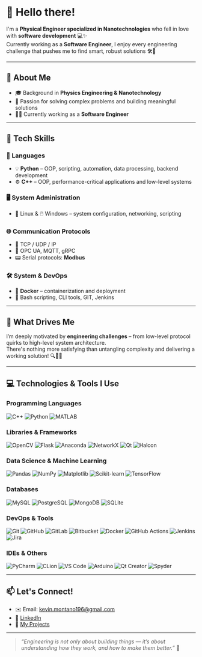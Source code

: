 # 👋 Hello there!

I'm a **Physical Engineer specialized in Nanotechnologies** who fell in love with **software development** 💻✨  
Currently working as a **Software Engineer**, I enjoy every engineering challenge that pushes me to find smart, robust solutions 🛠️🧠

---

## 🚀 About Me

- 🎓 Background in **Physics Engineering & Nanotechnology**
- 🧩 Passion for solving complex problems and building meaningful solutions
- 🧑‍💻 Currently working as a **Software Engineer**

---

## 🧠 Tech Skills

### 📝 Languages
- 💡 **Python** – OOP, scripting, automation, data processing, backend development  
- ⚙️ **C++** – OOP, performance-critical applications and low-level systems

### 🖥️ System Administration
- 🐧 Linux & 🖱️ Windows – system configuration, networking, scripting

### 🌐 Communication Protocols
- 🔌 TCP / UDP / IP  
- 🔁 OPC UA, MQTT, gRPC  
- 📟 Serial protocols: **Modbus**

### 🛠️ System & DevOps
- 🐳 **Docker** – containerization and deployment  
- 🔧 Bash scripting, CLI tools, GIT, Jenkins

---

## 💭 What Drives Me

I’m deeply motivated by **engineering challenges** – from low-level protocol quirks to high-level system architecture.  
There's nothing more satisfying than untangling complexity and delivering a working solution! 🔍🧩✅

---

## 💻 Technologies & Tools I Use

### Programming Languages
![C++](https://img.shields.io/badge/C++-00599C?style=for-the-badge&logo=c%2B%2B&logoColor=white)
![Python](https://img.shields.io/badge/Python-3776AB?style=for-the-badge&logo=python&logoColor=white)
![MATLAB](https://img.shields.io/badge/MATLAB-0076A8?style=for-the-badge&logo=Mathworks&logoColor=white)

### Libraries & Frameworks
![OpenCV](https://img.shields.io/badge/OpenCV-5C3EE8?style=for-the-badge&logo=opencv&logoColor=white)
![Flask](https://img.shields.io/badge/Flask-000000?style=for-the-badge&logo=flask&logoColor=white)
![Anaconda](https://img.shields.io/badge/Anaconda-44A833?style=for-the-badge&logo=anaconda&logoColor=white)
![NetworkX](https://img.shields.io/badge/NetworkX-FFCC00?style=for-the-badge&logo=python&logoColor=black)
![Qt](https://img.shields.io/badge/Qt-41CD52?style=for-the-badge&logo=qt&logoColor=white)
![Halcon](https://img.shields.io/badge/Halcon-00587A?style=for-the-badge&logo=eyeem&logoColor=white)

### Data Science & Machine Learning
![Pandas](https://img.shields.io/badge/Pandas-150458?style=for-the-badge&logo=pandas&logoColor=white)
![NumPy](https://img.shields.io/badge/NumPy-013243?style=for-the-badge&logo=numpy&logoColor=white)
![Matplotlib](https://img.shields.io/badge/Matplotlib-11557C?style=for-the-badge&logo=matplotlib&logoColor=white)
![Scikit-learn](https://img.shields.io/badge/Scikit--Learn-F7931E?style=for-the-badge&logo=scikit-learn&logoColor=white)
![TensorFlow](https://img.shields.io/badge/TensorFlow-FF6F00?style=for-the-badge&logo=tensorflow&logoColor=white)

### Databases
![MySQL](https://img.shields.io/badge/MySQL-005C84?style=for-the-badge&logo=mysql&logoColor=white)
![PostgreSQL](https://img.shields.io/badge/PostgreSQL-336791?style=for-the-badge&logo=postgresql&logoColor=white)
![MongoDB](https://img.shields.io/badge/MongoDB-47A248?style=for-the-badge&logo=mongodb&logoColor=white)
![SQLite](https://img.shields.io/badge/SQLite-003B57?style=for-the-badge&logo=sqlite&logoColor=white)

### DevOps & Tools
![Git](https://img.shields.io/badge/Git-F05032?style=for-the-badge&logo=git&logoColor=white)
![GitHub](https://img.shields.io/badge/GitHub-181717?style=for-the-badge&logo=github&logoColor=white)
![GitLab](https://img.shields.io/badge/GitLab-FC6D26?style=for-the-badge&logo=gitlab&logoColor=white)
![Bitbucket](https://img.shields.io/badge/Bitbucket-0052CC?style=for-the-badge&logo=bitbucket&logoColor=white)
![Docker](https://img.shields.io/badge/Docker-2496ED?style=for-the-badge&logo=docker&logoColor=white)
![GitHub Actions](https://img.shields.io/badge/GitHub%20Actions-2088FF?style=for-the-badge&logo=github-actions&logoColor=white)
![Jenkins](https://img.shields.io/badge/Jenkins-D24939?style=for-the-badge&logo=jenkins&logoColor=white)
![Jira](https://img.shields.io/badge/Jira-0052CC?style=for-the-badge&logo=jira&logoColor=white)

### IDEs & Others
![PyCharm](https://img.shields.io/badge/PyCharm-000000?style=for-the-badge&logo=pycharm&logoColor=white)
![CLion](https://img.shields.io/badge/CLion-000000?style=for-the-badge&logo=clion&logoColor=white)
![VS Code](https://img.shields.io/badge/VS%20Code-007ACC?style=for-the-badge&logo=visual-studio-code&logoColor=white)
![Arduino](https://img.shields.io/badge/Arduino-00979D?style=for-the-badge&logo=arduino&logoColor=white)
![Qt Creator](https://img.shields.io/badge/Qt%20Creator-41CD52?style=for-the-badge&logo=qt&logoColor=white)
![Spyder](https://img.shields.io/badge/Spyder-FF0000?style=for-the-badge&logo=spyder-ide&logoColor=white)

---

## 📫 Let's Connect!

- ✉️ Email: [kevin.montano196@gmail.com](mailto:kevin.montano196@gmail.com)
- 💼 [LinkedIn](www.linkedin.com/in/kevin-montano-a1579015b)  
- 📂 [My Projects](https://github.com/montano96?tab=repositories)

---

> *“Engineering is not only about building things — it’s about understanding how they work, and how to make them better.”* 🚀
